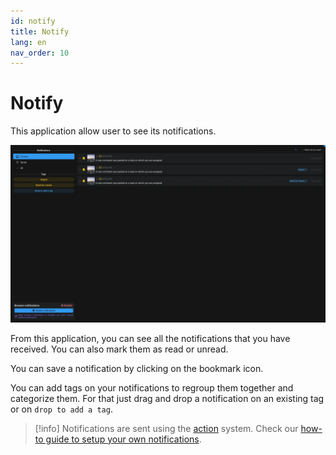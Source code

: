```yaml
---
id: notify
title: Notify
lang: en
nav_order: 10
---
```


# Notify

This application allow user to see its notifications.

![Notify](../../_medias/screenshots/notify.webp)

From this application, you can see all the notifications that you have received. You can also mark them as read or unread.

You can save a notification by clicking on the <span class="aq-icon">bookmark</span> icon.

You can add tags on your notifications to regroup them together and categorize them. For that just drag and drop a notification on an existing tag or on `drop to add a tag`.

> [!info]
> Notifications are sent using the [action](../items/action.md) system.
> Check our [how-to guide to setup your own notifications](../../how-to/setup/notifications.md).